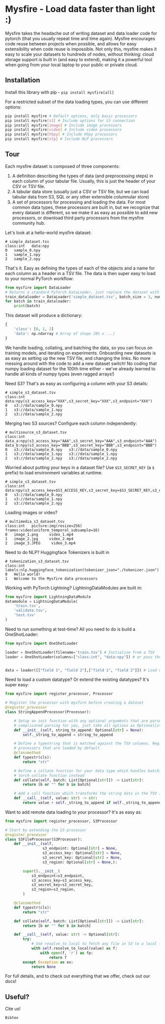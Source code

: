 # Mysfire - Load data faster than light :)

Mysfire takes the headache out of writing dataset and data loader code for pytorch (that you usually repeat time and
time again). Mysfire encourages code reuse between projects when possible, and allows for easy extensibility when code
reuse is impossible. Not only this, mysfire makes it easy to scale your datasets to hundreds of nodes, without thinking:
cloud storage support is built in (and easy to extend), making it a powerful tool when going from your local laptop to
your public or private cloud.

## Installation

Install this library with pip - `pip install mysfire[all]`

For a restricted subset of the data loading types, you can use different options:

```bash
pip install mysfire # Default options, only basic processors
pip install mysfire[s3] # Include options for S3 connection
pip install mysfire[image] # Include image processors
pip install mysfire[video] # Include video processors
pip install mysfire[h5py] # Include H5py processors
pip install mysfire[nlp] # Include NLP processors
```

## Tour

Each mysfire dataset is composed of three components:

1. A definition describing the types of data (and preprocessing steps) in each column of your tabular file. Usually,
   this is just the header of your CSV or TSV file.
2. A tabular data store (usually just a CSV or TSV file, but we can load tabular data from S3, SQL or any other
   extensible columnular store)
3. A set of processors for processing and loading the data. For most common data types, these processors are built in,
   but we recognize that every dataset is different, so we make it as easy as possible to add new processors, or
   download third party processors from the mysfire community hub.

Let's look at a hello-world mysfire dataset:

```tsv
# simple_dataset.tsv
class:int   data:npy
0   sample_0.npy
1   sample_1.npy
2   sample_2.npy
```

That's it. Easy as defining the types of each of the objects and a name for each column as a header in a TSV file. The
data is then super easy to load to your normal PyTorch workflow:

```py
from mysfire import DataLoader
# Returns a standard PyTorch DataLoader, just replace the dataset with the TSV file!
train_dataloader = DataLoader('simple_dataset.tsv', batch_size = 3, num_workers=12)
for batch in train_dataloader:
    print(batch)
```

This dataset will produce a dictionary:

```py
{
    'class': [0, 1, 2]
    'data': np.ndarray # Array of shape [BS x ...]
}
```

We handle loading, collating, and batching the data, so you can focus on training models, and iterating on experiments.
Onboarding new datasets is as easy as setting up the new TSV file, and changing the links. No more messing around with
the code to add a new dataset switch! No coding that numpy loading dataset for the 100th time either - we've already
learned to handle all kinds of numpy types (even ragged arrays!)

Need S3? That's as easy as configuring a column with your S3 details:

```
# simple_s3_dataset.tsv
class:int   data:npy(s3_access_key="XXX",s3_secret_key="XXX",s3_endpoint="XXX")
0   s3://data/sample_0.npy
1   s3://data/sample_1.npy
2   s3://data/sample_2.npy
```

Merging two S3 sources? Configure each column independently:

```
# multisource_s3_dataset.tsv
class:int  data_a:npy(s3_access_key="AAA",s3_secret_key="AAA",s3_endpoint="AAA")    data_b:npy(s3_access_key="BBB",s3_secret_key="BBB",s3_endpoint="BBB")
0   s3://data/sample_0.npy   s3://data/sample_0.npy
1   s3://data/sample_1.npy   s3://data/sample_1.npy
2   s3://data/sample_2.npy   s3://data/sample_2.npy
```

Worried about putting your keys in a dataset file? Use `$S3_SECRET_KEY` (a `$` prefix) to load environment variables at
runtime.

```
# simple_s3_dataset.tsv
class:int   data:npy(s3_access_key=$S3_ACCESS_KEY,s3_secret_key=$S3_SECRET_KEY,s3_endpoint=$S3_ENDPOINT)
0   s3://data/sample_0.npy
1   s3://data/sample_1.npy
2   s3://data/sample_2.npy
```

Loading images or video?

```
# multimedia_s3_dataset.tsv
class:int   picture:img(resize=256)  frames:video(uniform_temporal_subsample=16)
0   image_1.png     video_1.mp4
1   image_2.jpg     video_2.mp4
2   image_3.JPEG     video_3.mp4
```

Need to do NLP? Huggingface Tokenizers is built in

```
# tokenization_s3_dataset.tsv
class:int   labels:nlp.huggingface_tokenization(tokenizer_json="./tokenizer.json")
0   Hello world!
1   Welcome to the Mysfire data processors
```

Working with PyTorch Lightning? LightningDataModules are built in:

```py
from mysfire import LightningDataModule
datamodule = LightningDataModule(
    'train.tsv',
    'validate.tsv',
    'test.tsv'
)
```

Need to run something at test-time? All you need to do is build a OneShotLoader:

```py
from mysfire import OneShotLoader

loader = OneShotLoader(filename='train.tsv') # Initialize from a TSV
loader = OneShotLoader(columns=["class:int", "data:npy"]) # or pass the columns directly!


data = loader([["field 1", "field 2"],["field 1", "field 2"]]) # Load data with a single method
```

Need to load a custom datatype? Or extend the existing datatypes? It's super easy:

```py
from mysfire import register_processor, Processor

# Register the processor with mysfire before creating a dataset
@register_processor
class StringAppendProcessor(Processor):

    # Setup an init function with any optional arguments that are parsed from the column. We handle all of the
    # complicated parsing for you, just take all options as Optional[str] arguments!
    def __init__(self, string_to_append: Optional[str] = None):
        self._string_to_append = string_to_append

    # Define a typestring that is matched against the TSV columns. Registered processors take precidence over
    # processors that are loaded by default
    @classmethod
    def typestr(cls):
        return "str"

    # Define a collate function for your data type which handles batching. If this is missing, we use the standard
    # torch collate function instead
    def collate(self, batch: List[Optional[str]]) -> List[str]:
        return [b or "" for b in batch]

    # Add a call function which transforms the string data in the TSV into a single data sample.
    def __call__(self, value: str) -> str:
        return value + self._string_to_append if self._string_to_append else ""
```

Want to add remote data loading to your processor? It's as easy as:

```py
from mysfire import register_processor, S3Processor

# Start by extending the S3 processor
@register_processor
class S3FileProcessor(S3Processor):
    def __init__(self,
                 s3_endpoint: Optional[str] = None,
                 s3_access_key: Optional[str] = None,
                 s3_secret_key: Optional[str] = None,
                 s3_region: Optional[str] = None,):

        super().__init__(
            s3_endpoint=s3_endpoint,
            s3_access_key=s3_access_key,
            s3_secret_key=s3_secret_key,
            s3_region=s3_region,
        )

    @classmethod
    def typestr(cls):
        return "str"

    def collate(self, batch: List[Optional[str]]) -> List[str]:
        return [b or "" for b in batch]

    def __call__(self, value: str) -> Optional[str]:
        try:
            # Use resolve_to_local to fetch any file in S3 to a local filepath (or use a local file path if it's local)
            with self.resolve_to_local(value) as f:
                with open(f, 'r') as fp:
                    return f
        except Exception as ex:
            return None
```

For full details, and to check out everything that we offer, check out our docs!

## Useful?

Cite us!

```
Bibtex
```
